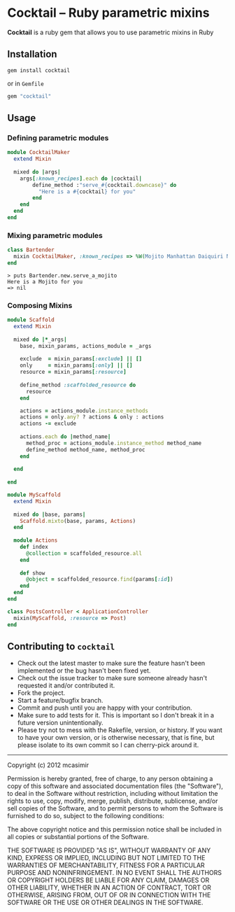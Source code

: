 # Cocktail – Ruby parametric mixins
**Cocktail** is a ruby gem that allows you to use parametric mixins in Ruby

## Installation

```
gem install cocktail
```

or in `Gemfile`

``` rb
gem "cocktail"
```

## Usage

### Defining parametric modules

``` rb
module CocktailMaker
  extend Mixin
      
  mixed do |args|
    args[:known_recipes].each do |cocktail|
        define_method :"serve_#{cocktail.downcase}" do
          "Here is a #{cocktail} for you"
        end
    end
  end
end
```

### Mixing parametric modules

``` rb
class Bartender
  mixin CocktailMaker, :known_recipes => %W(Mojito Manhattan Daiquiri Negroni)
end
```

```
> puts Bartender.new.serve_a_mojito
Here is a Mojito for you
=> nil 
```

###  Composing Mixins

``` rb
module Scaffold
  extend Mixin
  
  mixed do |*_args|
    base, mixin_params, actions_module = _args
    
    exclude  = mixin_params[:exclude] || []
    only     = mixin_params[:only] || []     
    resource = mixin_params[:resource]
    
    define_method :scaffolded_resource do
      resource
    end

    actions = actions_module.instance_methods
    actions = only.any? ? actions & only : actions
    actions -= exclude
    
    actions.each do |method_name|
      method_proc = actions_module.instance_method method_name
      define_method method_name, method_proc  
    end 
    
  end
  
end
```


``` rb
module MyScaffold
  extend Mixin
  
  mixed do |base, params|
    Scaffold.mixto(base, params, Actions)
  end
  
  module Actions
    def index
      @collection = scaffolded_resource.all
    end
    
    def show
      @object = scaffolded_resource.find(params[:id])
    end
  end
end
```

``` rb
class PostsController < ApplicationController
  mixin(MyScaffold, :resource => Post)
end
```

## Contributing to `cocktail`
 
* Check out the latest master to make sure the feature hasn't been implemented or the bug hasn't been fixed yet.
* Check out the issue tracker to make sure someone already hasn't requested it and/or contributed it.
* Fork the project.
* Start a feature/bugfix branch.
* Commit and push until you are happy with your contribution.
* Make sure to add tests for it. This is important so I don't break it in a future version unintentionally.
* Please try not to mess with the Rakefile, version, or history. If you want to have your own version, or is otherwise necessary, that is fine, but please isolate to its own commit so I can cherry-pick around it.

---

Copyright (c) 2012 mcasimir

Permission is hereby granted, free of charge, to any person obtaining
a copy of this software and associated documentation files (the
"Software"), to deal in the Software without restriction, including
without limitation the rights to use, copy, modify, merge, publish,
distribute, sublicense, and/or sell copies of the Software, and to
permit persons to whom the Software is furnished to do so, subject to
the following conditions:

The above copyright notice and this permission notice shall be
included in all copies or substantial portions of the Software.

THE SOFTWARE IS PROVIDED "AS IS", WITHOUT WARRANTY OF ANY KIND,
EXPRESS OR IMPLIED, INCLUDING BUT NOT LIMITED TO THE WARRANTIES OF
MERCHANTABILITY, FITNESS FOR A PARTICULAR PURPOSE AND
NONINFRINGEMENT. IN NO EVENT SHALL THE AUTHORS OR COPYRIGHT HOLDERS BE
LIABLE FOR ANY CLAIM, DAMAGES OR OTHER LIABILITY, WHETHER IN AN ACTION
OF CONTRACT, TORT OR OTHERWISE, ARISING FROM, OUT OF OR IN CONNECTION
WITH THE SOFTWARE OR THE USE OR OTHER DEALINGS IN THE SOFTWARE.